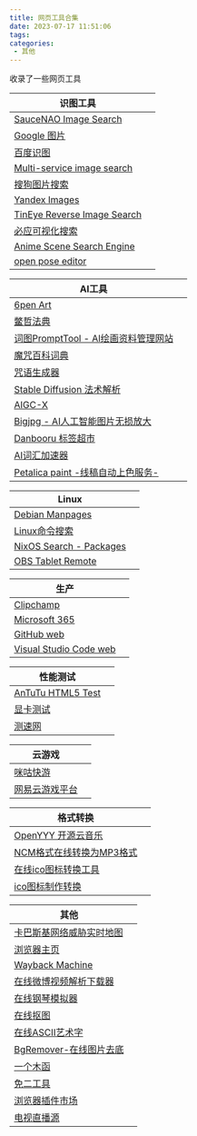 ```yaml
---
title: 网页工具合集
date: 2023-07-17 11:51:06
tags:
categories:
 - 其他
---
```

收录了一些网页工具
<!-- more -->
|识图工具||
|---|---
|[SauceNAO Image Search](https://saucenao.com/)|
|[Google 图片](https://www.google.com/imghp)|
|[百度识图](https://graph.baidu.com/pcpage/index?tpl_from=pc)|
|[Multi-service image search](http://iqdb.org/)|
|[搜狗图片搜索](https://pic.sogou.com/)|
|[Yandex Images](https://yandex.com/images?)|
|[TinEye Reverse Image Search](https://tineye.com/)|
|[必应可视化搜索](https://cn.bing.com/visualsearch)|
|[Anime Scene Search Engine](https://trace.moe/)|
|[open pose editor](https://zhuyu1997.github.io/open-pose-editor/?lng=zh)|


|AI工具||
|---|---
|[6pen Art](https://6pen.art/)|
|[鳖哲法典](http://tomxlysplay.com.cn/#/)|
|[词图PromptTool - AI绘画资料管理网站](https://www.prompttool.com/)|
|[魔咒百科词典](https://aitag.top/)|
|[咒语生成器](https://www.wujieai.com/tag-generator)|
|[Stable Diffusion 法术解析](https://spell.novelai.dev/)|
|[AIGC-X](http://ai.sklccc.com/AIGC-X/#/)|
|[Bigjpg - AI人工智能图片无损放大](https://bigjpg.com/)|
|[Danbooru 标签超市](https://tags.novelai.dev/)|
|[AI词汇加速器](https://ai.dawnmark.cn/)|
|[Petalica paint -线稿自动上色服务-](https://petalica-paint.pixiv.dev/index_zh.html)|


|Linux||
|---|---
|[Debian Manpages](https://manpages.debian.org/)|
|[Linux命令搜索](https://wangchujiang.com/linux-command/)|
|[NixOS Search - Packages](https://search.nixos.org/packages)|
|[OBS Tablet Remote](https://t2t2.github.io/obs-tablet-remote/)|


|生产||
|---|---
|[Clipchamp](https://app.clipchamp.com/)|
|[Microsoft 365](https://www.office.com/?auth=1)|
|[GitHub web](https://github.dev/github/dev)|
|[Visual Studio Code web](https://vscode.dev/)|


|性能测试||
|---|---
|[AnTuTu HTML5 Test](https://www.antutu.com/html5/)|
|[显卡测试](https://cznull.github.io/vsbm)|
|[测速网](http://m.speedtest.cn/)|

|云游戏||
|---|---
|[咪咕快游](https://www.migufun.com/middleh5/)|
|[网易云游戏平台](https://cg.163.com/#/mobile)|


|格式转换||
|---|---
|[OpenYYY 开源云音乐](https://openyyy.com/)|
|[NCM格式在线转换为MP3格式](https://ncm.worthsee.com/)|
|[在线ico图标转换工具 ](https://www.bitbug.net/)|
|[ico图标制作转换](http://damotou.com/)|


|其他||
|---|---
|[卡巴斯基网络威胁实时地图](https://cybermap.kaspersky.com/cn)|
|[浏览器主页](https://xiaobaizzz.gitee.io/liulanqizhuye/viaBrowser/)|
|[Wayback Machine](https://web.archive.org/)|
|[在线微博视频解析下载器](https://www.videofk.com/weibo-video-download)|
|[在线钢琴模拟器](https://www.xiwnn.com/piano/)|
|[在线抠图](https://tool.lu/cutout/)|
|[在线ASCII艺术字](https://tooltt.com/art-ascii/)|
|[BgRemover-在线图片去底](https://www.aigei.com/bgremover/)|
|[一个木函](https://ol.woobx.cn/)|
|[免二工具](https://www.tool2.cn)
|[浏览器插件市场](https://extfans.com/)|
|[电视直播源](https://live.fanmingming.com/)

